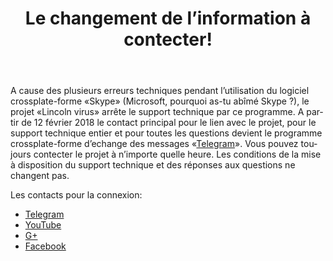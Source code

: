 ﻿---
layout: post

title: Le changement de l’information à contecter!
meta: Telegram
cover_img: 2018.02.12/Telegram.png
cover_fit: contain

category: news

og: img/og_Telegram.png

lang: fr
ref: lincoln_virus_news_6
---

A cause des plusieurs erreurs techniques pendant l’utilisation du logiciel crossplate-forme «Skype» (Microsoft, pourquoi as-tu abîmé Skype ?), le projet «Lincoln virus» arrête le support technique par ce programme.
A partir de 12 février 2018 le contact principal pour le lien avec le projet, pour le support technique entier et pour toutes les questions devient le programme crossplate-forme d’echange des messages «<a href="https://t.me/chutkoy" target="_blank">Telegram</a>».
Vous pouvez toujours contecter le projet à n’importe quelle heure. 
Les conditions de la mise à disposition du support technique et des réponses aux questions ne changent pas.

Les contacts pour la connexion:
- <a href="https://t.me/chutkoy" target="_blank">Telegram</a>
- <a href="https://www.youtube.com/channel/UCiAxh-kQbW00em5SX1I5n6Q" target="_blank">YouTube</a>
- <a href="https://plus.google.com/+%D0%95%D0%B2%D0%B3%D0%B5%D0%BD%D0%B8%D0%B9%D0%A0%D1%83%D1%81%D1%81%D0%BA%D0%B8%D0%B9%D0%A7%D1%83%D1%82%D0%BA%D0%BE%D0%B989" target="_blank">G+</a>
- <a href="https://www.facebook.com/lincolnvirus" target="_blank">Facebook</a>
